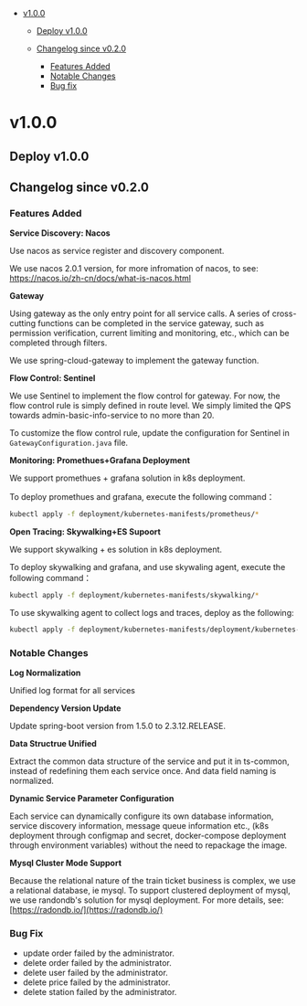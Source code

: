 

   * [v1.0.0](#v100-beta0)
      * [Deploy v1.0.0](#deploy-v1.0.0)

      * [Changelog since v0.2.0](#changelog-since-v020)
         * [Features Added](#features-added)
         * [Notable Changes](#notable-changes)
         * [Bug fix](#bug-fix)
         
         
# v1.0.0

## Deploy v1.0.0



## Changelog since v0.2.0

### Features Added 

**Service Discovery: Nacos**

Use nacos as service register and discovery component. 

We use nacos 2.0.1 version, for more infromation of nacos, to see: [https://nacos.io/zh-cn/docs/what-is-nacos.html
](https://nacos.io/zh-cn/docs/what-is-nacos.html)

**Gateway**

Using gateway as the only entry point for all service calls. A series of cross-cutting functions can be completed in the service gateway, such as permission verification, current limiting and monitoring, etc., which can be completed through filters.

We use spring-cloud-gateway to implement the gateway function.

**Flow Control: Sentinel**

We use Sentinel to implement the flow control for gateway.  For now, the flow control rule is simply defined in route level. We simply limited the QPS towards admin-basic-info-service to no more than 20.

To customize the flow control rule, update the configuration for Sentinel in `GatewayConfiguration.java` file.

**Monitoring: Promethues+Grafana Deployment**

We support promethues + grafana solution in k8s deployment.

To deploy promethues and grafana, execute the following command：

```bash
kubectl apply -f deployment/kubernetes-manifests/prometheus/*
```

**Open Tracing: Skywalking+ES Supoort**

We support skywalking + es solution in k8s deployment.

To deploy skywalking and grafana, and use skywaling agent, execute the following command：

```bash
kubectl apply -f deployment/kubernetes-manifests/skywalking/*
```
To use skywalking agent to collect logs and traces, 
deploy as the following:
```bash
kubectl apply -f deployment/kubernetes-manifests/deployment/kubernetes-manifests/quickstart-k8s-sw/*
```


### Notable Changes

**Log Normalization**

Unified log format for all services

**Dependency Version Update**

Update spring-boot version from 1.5.0 to 2.3.12.RELEASE.

**Data Structrue Unified**

Extract the common data structure of the service and put it in ts-common, instead of redefining them each service once. And data field naming is normalized.

**Dynamic Service Parameter Configuration**

Each service can dynamically configure its own database information, service discovery information, message queue information etc., (k8s deployment through configmap and secret, docker-compose deployment through environment variables) without the need to repackage the image.

**Mysql Cluster Mode Support**

Because the relational nature of the train ticket business is complex, we use a relational database, ie mysql. To support clustered deployment of mysql, we use randondb's solution for mysql deployment. For more details, see: [https://radondb.io/](https://radondb.io/)

### Bug Fix

* update order failed by the administrator.
* delete order failed by the administrator.
* delete user failed by the administrator. 
* delete price failed by the administrator.
* delete station failed by the administrator.
